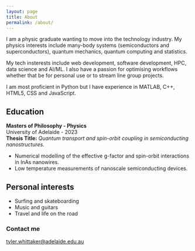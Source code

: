 ```yaml
---
layout: page
title: About
permalink: /about/
---
```


I am a physic graduate wanting to move into the technology industry. My physics interests include many-body systems (semiconductors and superconductors), quantum mechanics, quantum computing and statistics.

My tech insterests include web development, software development, HPC, data science and AI/ML.
I also have a passion for optimising workflows whether that be for personal use or to stream line group projects.

I am most proficient in Python but I have experience in MATLAB, C++, HTML5, CSS and JavaScript.

## Education
**Masters of Philosophy - Physics**  
University of Adelaide - 2023  
**Thesis Title:** _Quantum transport and spin-orbit coupling in semiconducting nanostructures._  
- Numerical modelling of the effective g-factor and spin-orbit interactions in InAs nanowires. 
- Low temperature measurements of nanoscale semiconducting devices.

## Personal interests
- Surfing and skateboarding
- Music and guitars
- Travel and life on the road

### Contact me
[tyler.whittaker@adelaide.edu.au](mailto:tyler.whittaker@adelaide.edu.au)
